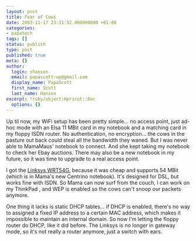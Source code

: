 ```yaml
---
layout: post
title: Fear of Cows
date: 2003-11-17 23:11:52.000000000 +01:00
categories:
- papatech
tags: []
status: publish
type: post
published: true
meta: {}
author:
  login: shanson
  email: papascott-wp@gmail.com
  display_name: PapaScott
  first_name: Scott
  last_name: Hanson
excerpt: !ruby/object:Hpricot::Doc
  options: {}
---
```

<p>Up til now, my WiFi setup has been pretty simple... no access point, just ad-hoc mode with an Elsa 11 MBit card in my notebook and a matching card in my floppy ISDN router. No authentication, no encryption... the cows in the pasture out back could steal all the bandwidth they waned. But I was never able to MamaMaus' notebook to connect. And she kept taking my notebook to check her Ebay auctions. There may also be a new notebook in my future, so it was time to upgrade to a real access point. </p>
<p>I got the <a title="vowe's choice: Linksys WRT54G" href="http://vowe.net/whatiuse/archives/003672.php">Linksys WRT54G</a>, because it was cheap and supports 54 MBit (which is in Mama's new Centrino notebook). It's designed for DSL, but works fine with ISDN. So Mama can now surf from the couch, I can work on my ThinkPad , and WEP is enabled so the cows can't snoop our packets anymore.</p>
<p>One thing it lacks is static DHCP tables... if DHCP is enabled, there's no way to assigned a fixed IP address to a certain MAC address, which makes it impossible to maintain an internal domain. So now I'm letting the floppy router do DHCP, like it did before. The Linksys is no longer in gateway mode, so it's not really a router anymore, just a switch with ears.</p>
